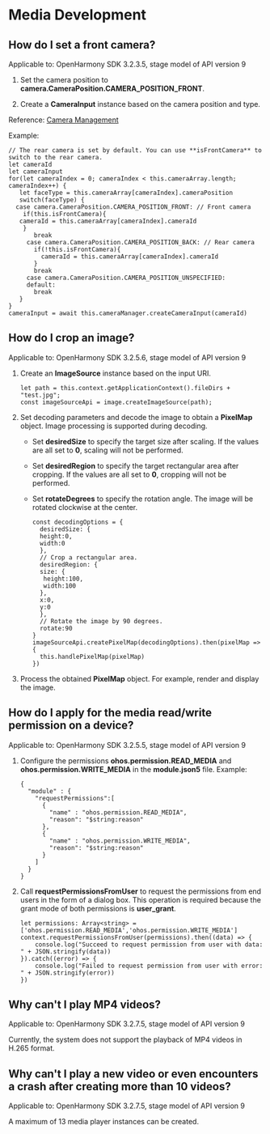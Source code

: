 # Media Development

## How do I set a front camera?

Applicable to: OpenHarmony SDK 3.2.3.5, stage model of API version 9

1. Set the camera position to **camera.CameraPosition.CAMERA_POSITION_FRONT**.

2. Create a **CameraInput** instance based on the camera position and type.

Reference: [Camera Management](../reference/apis/js-apis-camera.md)

Example:

```
// The rear camera is set by default. You can use **isFrontCamera** to switch to the rear camera.
let cameraId
let cameraInput
for(let cameraIndex = 0; cameraIndex < this.cameraArray.length; cameraIndex++) {
   let faceType = this.cameraArray[cameraIndex].cameraPosition
   switch(faceType) {
  case camera.CameraPosition.CAMERA_POSITION_FRONT: // Front camera
    if(this.isFrontCamera){
   cameraId = this.cameraArray[cameraIndex].cameraId
    }
	   break
	 case camera.CameraPosition.CAMERA_POSITION_BACK: // Rear camera
	   if(!this.isFrontCamera){
		 cameraId = this.cameraArray[cameraIndex].cameraId
	   }
	   break
	 case camera.CameraPosition.CAMERA_POSITION_UNSPECIFIED:
	 default:
	   break
   }
}
cameraInput = await this.cameraManager.createCameraInput(cameraId)
```

## How do I crop an image?

Applicable to: OpenHarmony SDK 3.2.5.6, stage model of API version 9

1. Create an **ImageSource** instance based on the input URI.
     
   ```
   let path = this.context.getApplicationContext().fileDirs + "test.jpg";
   const imageSourceApi = image.createImageSource(path);
   ```

2. Set decoding parameters and decode the image to obtain a **PixelMap** object. Image processing is supported during decoding.
   - Set **desiredSize** to specify the target size after scaling. If the values are all set to **0**, scaling will not be performed.
   - Set **desiredRegion** to specify the target rectangular area after cropping. If the values are all set to **0**, cropping will not be performed.
   - Set **rotateDegrees** to specify the rotation angle. The image will be rotated clockwise at the center.
        
      ```
      const decodingOptions = {
        desiredSize: {
        height:0,
        width:0
        },
        // Crop a rectangular area.
        desiredRegion: {
        size: {
         height:100,
         width:100
        },
        x:0,
        y:0
        },
        // Rotate the image by 90 degrees.
        rotate:90
      }
      imageSourceApi.createPixelMap(decodingOptions).then(pixelMap => {
        this.handlePixelMap(pixelMap)
      })
      ```

3. Process the obtained **PixelMap** object. For example, render and display the image.

## How do I apply for the media read/write permission on a device?

Applicable to: OpenHarmony SDK 3.2.5.5, stage model of API version 9

1. Configure the permissions **ohos.permission.READ_MEDIA** and **ohos.permission.WRITE_MEDIA** in the **module.json5** file.
   Example:

     
   ```
   {
     "module" : {
       "requestPermissions":[
         {
           "name" : "ohos.permission.READ_MEDIA",
           "reason": "$string:reason"
         },
         {
           "name" : "ohos.permission.WRITE_MEDIA",
           "reason": "$string:reason"
         }
       ]
     }
   }
   ```

2. Call **requestPermissionsFromUser** to request the permissions from end users in the form of a dialog box. This operation is required because the grant mode of both permissions is **user_grant**.
     
   ```
   let permissions: Array<string> = ['ohos.permission.READ_MEDIA','ohos.permission.WRITE_MEDIA']
   context.requestPermissionsFromUser(permissions).then((data) => {
       console.log("Succeed to request permission from user with data: " + JSON.stringify(data))
   }).catch((error) => {
       console.log("Failed to request permission from user with error: " + JSON.stringify(error))
   })
   ```

## Why can't I play MP4 videos?

Applicable to: OpenHarmony SDK 3.2.7.5, stage model of API version 9

Currently, the system does not support the playback of MP4 videos in H.265 format.


## Why can't I play a new video or even encounters a crash after creating more than 10 videos?

Applicable to: OpenHarmony SDK 3.2.7.5, stage model of API version 9

A maximum of 13 media player instances can be created.
